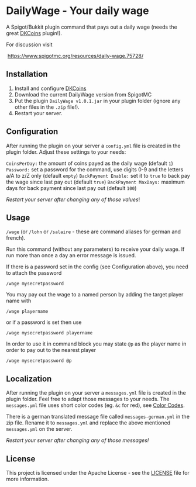 # DailyWage - Your daily wage

A Spigot/Bukkit plugin command that pays out a daily wage (needs the great [DKCoins](https://github.com/DevKrieger/DKCoins) plugin!).

For discussion visit

​	https://www.spigotmc.org/resources/daily-wage.75728/


## Installation 

 1. Install and configure [DKCoins](https://github.com/DevKrieger/DKCoins)
 2. Download the current DailyWage version from SpigotMC
 3. Put the plugin `DailyWage v1.0.1.jar` in your plugin folder (ignore any other files in the `.zip` file!).
 4. Restart your server.

## Configuration

After running the plugin on your server a `config.yml` file is created in the plugin folder. Adjust these settings to your needs:

`CoinsPerDay:` the amount of coins payed as the daily wage (default `1`)
`Password:` set a password for the command, use digits 0-9 and the letters a/A to z/Z only (default `empty`)
`BackPayment Enable:` set it to `true` to back pay the wage since last pay out (default `true`)
`BackPayment MaxDays:` maximum days for back payment since last pay out (default `100`)

*Restart your server after changing any of those values*!

## Usage

`/wage` (or `/lohn` or `/salaire`  - these are command aliases for german and french).

Run this command (without any parameters) to receive your daily wage. If run more than once a day an error message is issued.

If there is a password set in the config (see Configuration above), you need to attach the password

`/wage mysecretpassword`

You may pay out the wage to a named person by adding the target player name with

`/wage playername`

or if a password is set then use

`/wage mysecretpassword playername`

In order to use it in command block you may state `@p` as the player name in order to pay out to the nearest player

`/wage mysecretpassword @p`

## Localization

After running the plugin on your server a `messages.yml` file is created in the plugin folder.  Feel free to adapt those messages to your needs. The `messages.yml` file uses short color codes (eg. `&c` for red), see [Color Codes](https://github.com/Bukkit/Bukkit/blob/master/src/main/java/org/bukkit/ChatColor.java).

There is a german translated message file called `messages-german.yml` in the zip file. Rename it to `messages.yml` and replace the above mentioned `messages.yml` on the server.

*Restart your server after changing any of those messages!*


## License

This project is licensed under the Apache License - see the [LICENSE](LICENSE) file for more information.
